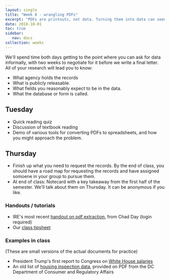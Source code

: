 ```yaml
---
layout: single
title: "Week 8 - wrangling PDFs"
excerpt: "PDFs are printouts, not data. Turning them into data can seem random and is almost always frustrating. This week's materials give you some guidance to tackle them when you need it."
date: 2018-10-01
toc: true
sidebar:
   nav: docs
collection: weeks
---
```


We'll spend time both days getting to the point where you can ask for data informally, with two weeks to negotiate for it before we write a final letter. All of your research will lead you to know:

* What agency holds the records
* What is publicly releasable.
* What fields you reasonably expect to be in the data.
* What the database or form is called.

## Tuesday

* Quick reading quiz
* Discussion of textbook reading
* Demo of various tools for converting PDFs to spreadsheets, and how you might approach the problem.

## Thursday

* Finish up what you need to request the records.  By the end of class, you should have a road map for requesting the records and have assigned somoene in your group to pursue them.
* At end of class: Notecard with a key takeaway from the first half of the semester. We'll talk about them on Thursday. It can be anonymous if you like.


### Handouts / tutorials
* IRE's most recent [handout on pdf extraction](https://www.ire.org/resource-center/tipsheets/5356/), from Chad Day (login required)
* Our [class tipsheet]({{site.baseurl}}/tutorials/xl-pdf-convert)


### Examples in class
(These are small versions of the actual documents for practice)
* President Trump's first report to Congress on [White House salaries]({{site.baseurl}}/tutorials/assets/docs/pdf-whitehouse-extract.pdf)
* An old list of [housing inspection data]({{site.baseurl}}/tutorials/assets/docs/pdf-dcra-extract.pdf), provided on PDF from the DC Department of Consumer and Regulatory Affairs

